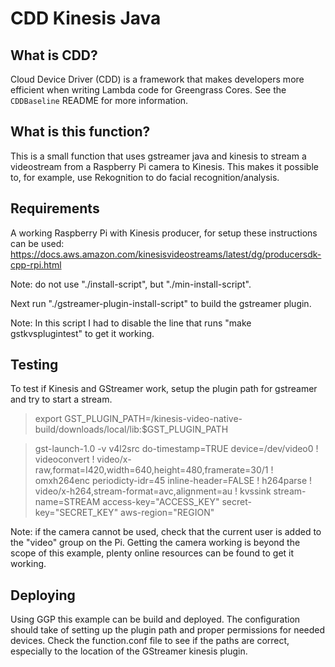 # CDD Kinesis Java

## What is CDD?

Cloud Device Driver (CDD) is a framework that makes developers more efficient when writing Lambda
code for Greengrass Cores.  See the `CDDBaseline` README for more information.

## What is this function?

This is a small function that uses gstreamer java and kinesis to stream a videostream from a Raspberry Pi camera
to Kinesis. This makes it possible to, for example, use Rekognition to do facial recognition/analysis.

## Requirements

A working Raspberry Pi with Kinesis producer, for setup these instructions can be used: 
  https://docs.aws.amazon.com/kinesisvideostreams/latest/dg/producersdk-cpp-rpi.html
  
Note: do not use "./install-script", but "./min-install-script". 

Next run "./gstreamer-plugin-install-script" to build the gstreamer plugin.

Note: In this script I had to disable the line that runs "make gstkvsplugintest" to get it working.

## Testing
To test if Kinesis and GStreamer work, setup the plugin path for gstreamer and try to start a stream.

> export GST_PLUGIN_PATH=<YourKinesisSdkFolderPath>/kinesis-video-native-build/downloads/local/lib:$GST_PLUGIN_PATH

> gst-launch-1.0 -v v4l2src do-timestamp=TRUE device=/dev/video0 ! videoconvert 
>! video/x-raw,format=I420,width=640,height=480,framerate=30/1 ! omxh264enc periodicty-idr=45 inline-header=FALSE 
>! h264parse ! video/x-h264,stream-format=avc,alignment=au ! kvssink stream-name=STREAM access-key="ACCESS_KEY" 
>secret-key="SECRET_KEY" aws-region="REGION"

Note: if the camera cannot be used, check that the current user is added to the "video" group on the Pi. Getting the 
camera working is beyond the scope of this example, plenty online resources can be found to get it working.

## Deploying
Using GGP this example can be build and deployed. The configuration should take of setting up the plugin path and 
proper permissions for needed devices.
Check the function.conf file to see if the paths are correct, especially to the location of the GStreamer kinesis plugin.